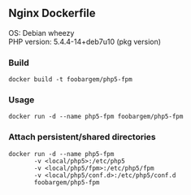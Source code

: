 ## Nginx Dockerfile

OS: Debian wheezy<br />
PHP version: 5.4.4-14+deb7u10 (pkg version)

### Build

    docker build -t foobargem/php5-fpm

### Usage
    
    docker run -d --name php5-fpm foobargem/php5-fpm

### Attach persistent/shared directories

    docker run -d --name php5-fpm
           -v <local/php5>:/etc/php5
           -v <local/php5/fpm>:/etc/php5/fpm
           -v <local/php5/conf.d>:/etc/php5/conf.d
           foobargem/php5-fpm


